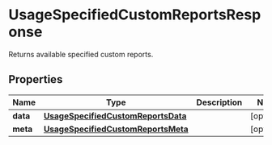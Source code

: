 

# UsageSpecifiedCustomReportsResponse

Returns available specified custom reports.
## Properties

Name | Type | Description | Notes
------------ | ------------- | ------------- | -------------
**data** | [**UsageSpecifiedCustomReportsData**](UsageSpecifiedCustomReportsData.md) |  |  [optional]
**meta** | [**UsageSpecifiedCustomReportsMeta**](UsageSpecifiedCustomReportsMeta.md) |  |  [optional]



